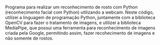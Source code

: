 Programa para realizar um reconhecimento de rosto com Python (reconhecimento facial com Python) utilizando a webcam.
Neste código, utilizei a linguagem de programação Python, juntamente com a biblioteca OpenCV para fazer o tratamento de imagens, e utilizei a biblioteca MediaPipe, que possui uma ferramenta para reconhecimento
de imagens criada pela Google, permitindo assim, fazer recohecimento de imagens e não somente de rostos.

